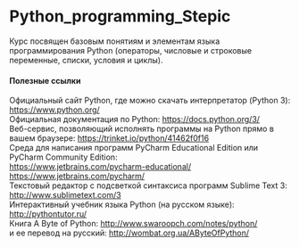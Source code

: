 # Python_programming_Stepic
Курс посвящен базовым понятиям и элементам языка программирования Python (операторы, числовые и строковые переменные, списки, условия и циклы).

#### Полезные ссылки

Официальный сайт Python, где можно скачать интерпретатор (Python 3): https://www.python.org/ <br>
Официальная документация по Python: https://docs.python.org/3/ <br>
Веб-сервис, позволяющий исполнять программы на Python прямо в вашем браузере: https://trinket.io/python/41462f0f16 <br>
Среда для написания программ PyCharm Educational Edition или PyCharm Community Edition: <br>
https://www.jetbrains.com/pycharm-educational/ <br>
https://www.jetbrains.com/pycharm/ <br>
Текстовый редактор с подсветкой синтаксиса программ Sublime Text 3: http://www.sublimetext.com/3 <br>
Интерактивный учебник языка Python (на русском языке): http://pythontutor.ru/ <br>
Книга A Byte of Python: http://www.swaroopch.com/notes/python/ <br>
и ее перевод на русский: http://wombat.org.ua/AByteOfPython/ <br>
